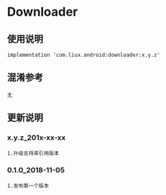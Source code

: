 ﻿Downloader
===

使用说明
---
```
implementation 'com.liux.android:downloader:x.y.z'
```

混淆参考
---
```
无
```

更新说明
---
### x.y.z_201x-xx-xx
    1.升级支持库引用版本

### 0.1.0_2018-11-05
    1.发布第一个版本